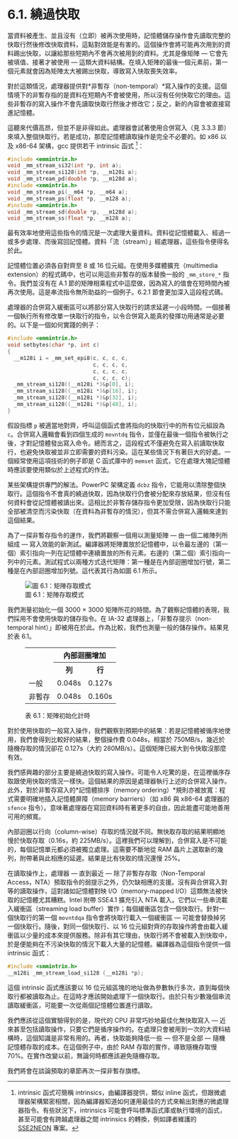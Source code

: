 # 6.1. 繞過快取

當資料被產生、並且沒有（立即）被再次使用時，記憶體儲存操作會先讀取完整的快取行然後修改快取資料，這點對效能是有害的。這個操作會將可能再次用到的資料踢出快取，以讓給那些短期內不會再次被用到的資料。尤其是像矩陣 –– 它會先被填值、接著才被使用 –– 這類大資料結構。在填入矩陣的最後一個元素前，第一個元素就會因為矩陣太大被踢出快取，導致寫入快取喪失效率。

對於這類情況，處理器提供對*非暫存（non-temporal）*寫入操作的支援。這個情境下的非暫存指的是資料在短期內不會被使用，所以沒有任何快取它的理由。這些非暫存的寫入操作不會先讀取快取行然後才修改它；反之，新的內容會被直接寫進記憶體。

這聽來代價高昂，但並不是非得如此。處理器會試著使用合併寫入（見 3.3.3 節）來填入整個快取行。若是成功，那麼記憶體讀取操作是完全不必要的。如 x86 以及 x86-64 架構，gcc 提供若干 intrinsic 函式 [^譯註]：

```c
#include <emmintrin.h>
void _mm_stream_si32(int *p, int a);
void _mm_stream_si128(int *p, __m128i a);
void _mm_stream_pd(double *p, __m128d a);
#include <xmmintrin.h>
void _mm_stream_pi(__m64 *p, __m64 a);
void _mm_stream_ps(float *p, __m128 a);
#include <ammintrin.h>
void _mm_stream_sd(double *p, __m128d a);
void _mm_stream_ss(float *p, __m128 a);
```

最有效率地使用這些指令的情況是一次處理大量資料。資料從記憶體載入、經過一或多步處理、而後寫回記憶體。資料「流（stream）」經處理器，這些指令便得名於此。

記憶體位置必須各自對齊至 8 或 16 位元組。在使用多媒體擴充（multimedia extension）的程式碼中，也可以用這些非暫存的版本替換一般的 `_mm_store_*` 指令。我們並沒有在 A.1 節的矩陣相乘程式中這麼做，因為寫入的值會在短時間內被再次使用。這是串流指令無所助益的一個例子。6.2.1 節會更加深入這段程式碼。

處理器的合併寫入緩衝區可以將部分寫入快取行的請求延遲一小段時間。一個接著一個執行所有修改單一快取行的指令，以令合併寫入能真的發揮功用通常是必要的。以下是一個如何實踐的例子：

```c
#include <emmintrin.h>
void setbytes(char *p, int c)
{
  __m128i i = _mm_set_epi8(c, c, c, c,
                           c, c, c, c,
                           c, c, c, c,
                           c, c, c, c);
  _mm_stream_si128((__m128i *)&p[0], i);
  _mm_stream_si128((__m128i *)&p[16], i);
  _mm_stream_si128((__m128i *)&p[32], i);
  _mm_stream_si128((__m128i *)&p[48], i);
}
```

假設指標 `p` 被適當地對齊，呼叫這個函式會將指向的快取行中的所有位元組設為 `c`。合併寫入邏輯會看到四個生成的 `movntdq` 指令，並僅在最後一個指令被執行之後，才對記憶體發出寫入命令。總而言之，這段程式不僅避免在寫入前讀取快取行，也避免快取被並非立即需要的資料污染。這在某些情況下有著巨大的好處。一個經常使用這項技術的例子即是 C 函式庫中的 `memset` 函式，它在處理大塊記憶體時應該要使用類似於上述程式的作法。

某些架構提供專門的解法。PowerPC 架構定義 `dcbz` 指令，它能用以清除整個快取行。這個指令不會真的繞過快取，因為快取行仍會被分配來存放結果，但沒有任何資料會從記憶體被讀出來。這相比於非暫存儲存指令更加受限，因為快取行只能全部被清空而污染快取（在資料為非暫存的情況），但其不需合併寫入邏輯來達到這個結果。

為了一探非暫存指令的運作，我們將觀察一個用以測量矩陣 –– 由一個二維陣列所組成 –– 寫入效能的新測試。編譯器將矩陣置放於記憶體中，以令最左邊的（第一個）索引指向一列在記憶體中連續置放的所有元素。右邊的（第二個）索引指向一列中的元素。測試程式以兩種方式迭代矩陣：第一種是在內部迴圈增加行號，第二種是在內部迴圈增加列號。這代表其行為如圖 6.1 所示。

<figure>
  <img src="../assets/figure-6.1.png" alt="圖 6.1：矩陣存取模式">
  <figcaption>圖 6.1：矩陣存取模式</figcaption>
</figure>

我們測量初始化一個 3000 × 3000 矩陣所花的時間。為了觀察記憶體的表現，我們採用不會使用快取的儲存指令。在 IA-32 處理器上，「非暫存提示（non-temporal hint）」即被用在於此。作為比較，我們也測量一般的儲存操作。結果見於表 6.1。

<figure>
  <table>
    <tr>
      <th rowspan="2"></th>
      <th colspan="2">內部迴圈增加</th>
    </tr>
    <tr>
      <th>列</th>
      <th>行</th>
    </tr>
    <tr>
      <td>一般</td>
      <td>0.048s</td>
      <td>0.127s</td>
    </tr>
    <tr>
      <td>非暫存</td>
      <td>0.048s</td>
      <td>0.160s</td>
    </tr>
  </table>
  <figcaption>表 6.1：矩陣初始化計時</figcaption>
</figure>

對於使用快取的一般寫入操作，我們觀察到預期中的結果：若是記憶體被循序地使用，我們會得到比較好的結果，整個操作費 0.048s，相當於 750MB/s，幾近於隨機存取的情況卻花 0.127s（大約 280MB/s）。這個矩陣已經大到令快取沒那麼有效。

我們感興趣的部分主要是繞過快取的寫入操作。可能令人吃驚的是，在這裡循序存取跟使用快取的情況一樣快。這個結果的原因是處理器執行上述的合併寫入操作。此外，對於非暫存寫入的*記憶體排序（memory ordering）*規則亦被放寬：程式需要明確地插入記憶體屏障（memory barriers）（如 x86 與 x86-64 處理器的 `sfence` 指令）。意味著處理器在寫回資料時有著更多的自由，因此能盡可能地善用可用的頻寬。

內部迴圈以行向（column-wise）存取的情況就不同。無快取存取的結果明顯地慢於快取存取（0.16s，約 225MB/s）。這裡我們可以理解到，合併寫入是不可能的，每個記憶單元都必須被獨立處理。這需要不斷地從 RAM 晶片上選取新的幾列，附帶著與此相應的延遲。結果是比有快取的情況還慢 25%。

在讀取操作上，處理器 –– 直到最近 –– 除了非暫存存取（Non-Temporal Access，NTA）預取指令的弱提示之外，仍欠缺相應的支援。沒有與合併寫入對等的讀取操作，這對諸如記憶體對映 I/O（memory-mapped I/O）這類無法被快取的記憶體尤其糟糕。Intel 附帶 SSE4.1 擴充引入 NTA 載入。它們以一些串流載入緩衝區（streaming load buffer）實作；每個緩衝區包含一個快取行。針對一個快取行的第一個 `movntdqa` 指令會將快取行載入一個緩衝區 –– 可能會替換掉另一個快取行。隨後，對同一個快取行、以 16 位元組對齊的存取操作將會由載入緩衝區以少量的成本來提供服務。除非有其它理由，快取行將不會被載入到快取中，於是便能夠在不污染快取的情況下載入大量的記憶體。編譯器為這個指令提供一個 intrinsic 函式：

```c
#include <smmintrin.h>
__m128i _mm_stream_load_si128 (__m128i *p);
```

這個 intrinsic 函式應該要以 16 位元組區塊的地址做為參數執行多次，直到每個快取行都被讀取為止。在這時才應該開始處理下一個快取行。由於只有少數幾個串流讀取緩衝區，可能要一次從兩個記憶體位置進行讀取。

我們應該從這個實驗得到的是，現代的 CPU 非常巧妙地最佳化無快取寫入 –– 近來甚至包括讀取操作，只要它們是循序操作的。在處理只會被用到一次的大資料結構時，這個知識是非常有用的。再者，快取能夠降低一些 –– 但不是全部 –– 隨機記憶體存取的成本。在這個例子中，由於 RAM 存取的實作，導致隨機存取慢 70%。在實作改變以前，無論何時都應該避免隨機存取。

我們將會在談論預取的章節再次一探非暫存旗標。

[^譯註]: intrinsic 函式可簡稱 intrinsics，由編譯器提供，類似 inline 函式，但跟微處理器架構緊密相關，因為編譯器知道如何運用最佳的方式來輸出對應的微處理器指令。有些狀況下，intrinsics 可能會呼叫標準函式庫或執行環境的函式，甚至可能會有跨越處理器之間 intrinsics 的轉換，例如譯者維護的 [SSE2NEON](https://github.com/DLTcollab/sse2neon) 專案。
